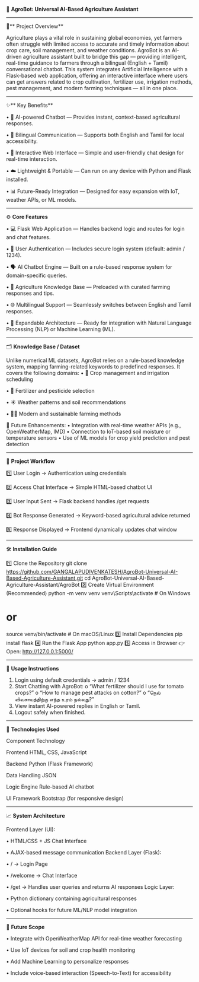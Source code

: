 🌾 **AgroBot: Universal AI-Based Agriculture Assistant**
________________________________________
🔹** Project Overview**

Agriculture plays a vital role in sustaining global economies, yet farmers often struggle with limited access to accurate and timely information about crop care, soil management, and weather conditions. AgroBot is an AI-driven agriculture assistant built to bridge this gap — providing intelligent, real-time guidance to farmers through a bilingual (English + Tamil) conversational chatbot.
This system integrates Artificial Intelligence with a Flask-based web application, offering an interactive interface where users can get answers related to crop cultivation, fertilizer use, irrigation methods, pest management, and modern farming techniques — all in one place.
________________________________________
✨** Key Benefits**

• 🤖 AI-powered Chatbot — Provides instant, context-based agricultural responses.

• 🌱 Bilingual Communication — Supports both English and Tamil for local accessibility.

• 💬 Interactive Web Interface — Simple and user-friendly chat design for real-time interaction.

• ☁️ Lightweight & Portable — Can run on any device with Python and Flask installed.

• 📊 Future-Ready Integration — Designed for easy expansion with IoT, weather APIs, or ML models.
________________________________________

⚙️ **Core Features**

• 💻 Flask Web Application — Handles backend logic and routes for login and chat features.

• 🔐 User Authentication — Includes secure login system (default: admin / 1234).

• 🗣️ AI Chatbot Engine — Built on a rule-based response system for domain-specific queries.

• 🌾 Agriculture Knowledge Base — Preloaded with curated farming responses and tips.

• 🌐 Multilingual Support — Seamlessly switches between English and Tamil responses.

• 🧠 Expandable Architecture — Ready for integration with Natural Language Processing (NLP) or Machine Learning (ML).
________________________________________
🗂️ **Knowledge Base / Dataset**

Unlike numerical ML datasets, AgroBot relies on a rule-based knowledge system, mapping farming-related keywords to predefined responses.
It covers the following domains:
• 🌾 Crop management and irrigation scheduling

• 🌱 Fertilizer and pesticide selection

• ☀️ Weather patterns and soil recommendations

• 🧑‍🌾 Modern and sustainable farming methods

🔮 Future Enhancements:
•	Integration with real-time weather APIs (e.g., OpenWeatherMap, IMD)
•	Connection to IoT-based soil moisture or temperature sensors
•	Use of ML models for crop yield prediction and pest detection
________________________________________
🧩 **Project Workflow**

1️⃣ User Login → Authentication using credentials

2️⃣ Access Chat Interface → Simple HTML-based chatbot UI

3️⃣ User Input Sent → Flask backend handles /get requests

4️⃣ Bot Response Generated → Keyword-based agricultural advice returned

5️⃣ Response Displayed → Frontend dynamically updates chat window
________________________________________
🛠 **Installation Guide**

1️⃣ Clone the Repository
git clone https://github.com/GANGALAPUDIVENKATESH/AgroBot-Universal-AI-Based-Agriculture-Assistant.git
cd AgroBot-Universal-AI-Based-Agriculture-Assistant/AgroBot
2️⃣ Create Virtual Environment (Recommended)
python -m venv venv
venv\Scripts\activate   # On Windows
# or
source venv/bin/activate  # On macOS/Linux
3️⃣ Install Dependencies
pip install flask
4️⃣ Run the Flask App
python app.py
5️⃣ Access in Browser
👉 Open: http://127.0.0.1:5000/
________________________________________
💬 **Usage Instructions**

1.	Login using default credentials → admin / 1234
2.	Start Chatting with AgroBot:
o	“What fertilizer should I use for tomato crops?”
o	“How to manage pest attacks on cotton?”
o	“நெல் விவசாயத்திற்கு எந்த உரம் நல்லது?”
3.	View instant AI-powered replies in English or Tamil.
4.	Logout safely when finished.
________________________________________
🚀 **Technologies Used**

Component	Technology

Frontend	HTML, CSS, JavaScript

Backend	Python (Flask Framework)

Data Handling	JSON

Logic Engine	Rule-based AI chatbot

UI Framework	Bootstrap (for responsive design)
________________________________________
📈 **System Architecture**

Frontend Layer (UI):

• HTML/CSS + JS Chat Interface

• AJAX-based message communication
Backend Layer (Flask):

• / → Login Page

• /welcome → Chat Interface

• /get → Handles user queries and returns AI responses
Logic Layer:

• Python dictionary containing agricultural responses

• Optional hooks for future ML/NLP model integration
________________________________________
🌟 **Future Scope**

• Integrate with OpenWeatherMap API for real-time weather forecasting

• Use IoT devices for soil and crop health monitoring

• Add Machine Learning to personalize responses

• Include voice-based interaction (Speech-to-Text) for accessibility


